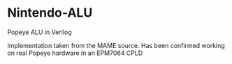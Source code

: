 # Nintendo-ALU
 Popeye ALU in Verilog

Implementation taken from the MAME source.
Has been confirmed working on real Popeye hardware in an EPM7064 CPLD